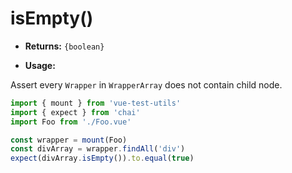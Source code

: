 # isEmpty()

- **Returns:** `{boolean}`

- **Usage:**

Assert every `Wrapper` in `WrapperArray` does not contain child node.

```js
import { mount } from 'vue-test-utils'
import { expect } from 'chai'
import Foo from './Foo.vue'

const wrapper = mount(Foo)
const divArray = wrapper.findAll('div')
expect(divArray.isEmpty()).to.equal(true)
```